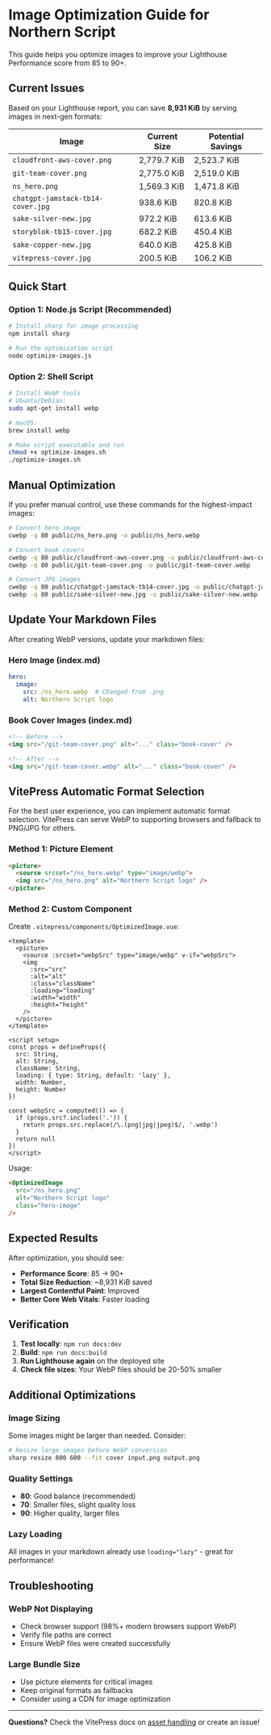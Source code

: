 # Image Optimization Guide for Northern Script

This guide helps you optimize images to improve your Lighthouse Performance score from 85 to 90+.

## Current Issues

Based on your Lighthouse report, you can save **8,931 KiB** by serving images in next-gen formats:

| Image | Current Size | Potential Savings |
|-------|-------------|------------------|
| `cloudfront-aws-cover.png` | 2,779.7 KiB | 2,523.7 KiB |
| `git-team-cover.png` | 2,775.0 KiB | 2,519.0 KiB |
| `ns_hero.png` | 1,569.3 KiB | 1,471.8 KiB |
| `chatgpt-jamstack-tb14-cover.jpg` | 938.6 KiB | 820.8 KiB |
| `sake-silver-new.jpg` | 972.2 KiB | 613.6 KiB |
| `storyblok-tb15-cover.jpg` | 682.2 KiB | 450.4 KiB |
| `sake-copper-new.jpg` | 640.0 KiB | 425.8 KiB |
| `vitepress-cover.jpg` | 200.5 KiB | 106.2 KiB |

## Quick Start

### Option 1: Node.js Script (Recommended)

```bash
# Install sharp for image processing
npm install sharp

# Run the optimization script
node optimize-images.js
```

### Option 2: Shell Script

```bash
# Install WebP tools
# Ubuntu/Debian:
sudo apt-get install webp

# macOS:
brew install webp

# Make script executable and run
chmod +x optimize-images.sh
./optimize-images.sh
```

## Manual Optimization

If you prefer manual control, use these commands for the highest-impact images:

```bash
# Convert hero image
cwebp -q 80 public/ns_hero.png -o public/ns_hero.webp

# Convert book covers  
cwebp -q 80 public/cloudfront-aws-cover.png -o public/cloudfront-aws-cover.webp
cwebp -q 80 public/git-team-cover.png -o public/git-team-cover.webp

# Convert JPG images
cwebp -q 80 public/chatgpt-jamstack-tb14-cover.jpg -o public/chatgpt-jamstack-tb14-cover.webp
cwebp -q 80 public/sake-silver-new.jpg -o public/sake-silver-new.webp
```

## Update Your Markdown Files

After creating WebP versions, update your markdown files:

### Hero Image (index.md)
```yaml
hero:
  image:
    src: /ns_hero.webp  # Changed from .png
    alt: Northern Script logo
```

### Book Cover Images (index.md)
```html
<!-- Before -->
<img src="/git-team-cover.png" alt="..." class="book-cover" />

<!-- After -->
<img src="/git-team-cover.webp" alt="..." class="book-cover" />
```

## VitePress Automatic Format Selection

For the best user experience, you can implement automatic format selection. VitePress can serve WebP to supporting browsers and fallback to PNG/JPG for others.

### Method 1: Picture Element
```html
<picture>
  <source srcset="/ns_hero.webp" type="image/webp">
  <img src="/ns_hero.png" alt="Northern Script logo" />
</picture>
```

### Method 2: Custom Component

Create `.vitepress/components/OptimizedImage.vue`:

```vue
<template>
  <picture>
    <source :srcset="webpSrc" type="image/webp" v-if="webpSrc">
    <img 
      :src="src" 
      :alt="alt" 
      :class="className"
      :loading="loading"
      :width="width"
      :height="height"
    />
  </picture>
</template>

<script setup>
const props = defineProps({
  src: String,
  alt: String,
  className: String,
  loading: { type: String, default: 'lazy' },
  width: Number,
  height: Number
})

const webpSrc = computed(() => {
  if (props.src?.includes('.')) {
    return props.src.replace(/\.(png|jpg|jpeg)$/, '.webp')
  }
  return null
})
</script>
```

Usage:
```html
<OptimizedImage 
  src="/ns_hero.png" 
  alt="Northern Script logo" 
  class="hero-image" 
/>
```

## Expected Results

After optimization, you should see:

- **Performance Score**: 85 → 90+
- **Total Size Reduction**: ~8,931 KiB saved
- **Largest Contentful Paint**: Improved
- **Better Core Web Vitals**: Faster loading

## Verification

1. **Test locally**: `npm run docs:dev`
2. **Build**: `npm run docs:build`
3. **Run Lighthouse again** on the deployed site
4. **Check file sizes**: Your WebP files should be 20-50% smaller

## Additional Optimizations

### Image Sizing
Some images might be larger than needed. Consider:

```bash
# Resize large images before WebP conversion
sharp resize 800 600 --fit cover input.png output.png
```

### Quality Settings
- **80**: Good balance (recommended)
- **70**: Smaller files, slight quality loss
- **90**: Higher quality, larger files

### Lazy Loading
All images in your markdown already use `loading="lazy"` - great for performance!

## Troubleshooting

### WebP Not Displaying
- Check browser support (98%+ modern browsers support WebP)
- Verify file paths are correct
- Ensure WebP files were created successfully

### Large Bundle Size
- Use picture elements for critical images
- Keep original formats as fallbacks
- Consider using a CDN for image optimization

---

**Questions?** Check the VitePress docs on [asset handling](https://vitepress.dev/guide/asset-handling) or create an issue!